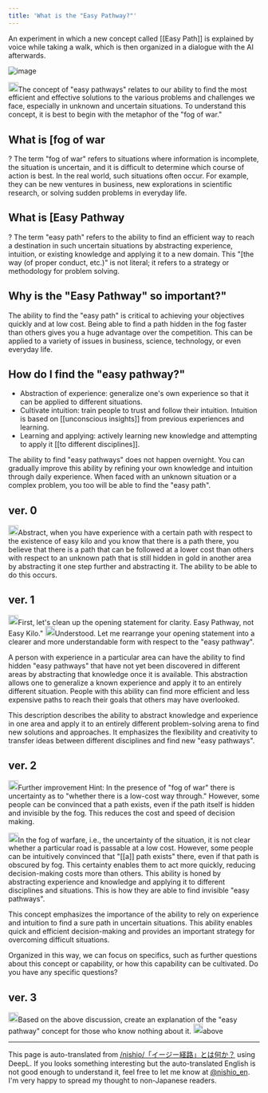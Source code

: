 ```yaml
---
title: 'What is the "Easy Pathway?"'
---
```


An experiment in which a new concept called [[Easy Path]] is explained by voice while taking a walk, which is then organized in a dialogue with the AI afterwards.

![image](https://gyazo.com/06c408cba91ee8a9c1a60c8cd69ea702/thumb/1000)

<img src='https://scrapbox.io/api/pages/nishio-en/gpt/icon' alt='gpt.icon' height="19.5"/>The concept of "easy pathways" relates to our ability to find the most efficient and effective solutions to the various problems and challenges we face, especially in unknown and uncertain situations. To understand this concept, it is best to begin with the metaphor of the "fog of war."

## What is [fog of war
?
The term "fog of war" refers to situations where information is incomplete, the situation is uncertain, and it is difficult to determine which course of action is best. In the real world, such situations often occur. For example, they can be new ventures in business, new explorations in scientific research, or solving sudden problems in everyday life.

## What is [Easy Pathway
?
The term "easy path" refers to the ability to find an efficient way to reach a destination in such uncertain situations by abstracting experience, intuition, or existing knowledge and applying it to a new domain. This "[the way (of proper conduct, etc.)" is not literal; it refers to a strategy or methodology for problem solving.

## Why is the "Easy Pathway" so important?"
The ability to find the "easy path" is critical to achieving your objectives quickly and at low cost. Being able to find a path hidden in the fog faster than others gives you a huge advantage over the competition. This can be applied to a variety of issues in business, science, technology, or even everyday life.

## How do I find the "easy pathway?"
- Abstraction of experience: generalize one's own experience so that it can be applied to different situations.
- Cultivate intuition: train people to trust and follow their intuition. Intuition is based on [[unconscious insights]] from previous experiences and learning.
- Learning and applying: actively learning new knowledge and attempting to apply it [[to different disciplines]].

The ability to find "easy pathways" does not happen overnight. You can gradually improve this ability by refining your own knowledge and intuition through daily experience. When faced with an unknown situation or a complex problem, you too will be able to find the "easy path".

## ver. 0
<img src='https://scrapbox.io/api/pages/nishio-en/nishio/icon' alt='nishio.icon' height="19.5"/>Abstract, when you have experience with a certain path with respect to the existence of easy kilo and you know that there is a path there, you believe that there is a path that can be followed at a lower cost than others with respect to an unknown path that is still hidden in gold in another area by abstracting it one step further and abstracting it. The ability to be able to do this occurs.

## ver. 1
<img src='https://scrapbox.io/api/pages/nishio-en/nishio/icon' alt='nishio.icon' height="19.5"/>First, let's clean up the opening statement for clarity. Easy Pathway, not Easy Kilo."
<img src='https://scrapbox.io/api/pages/nishio-en/gpt/icon' alt='gpt.icon' height="19.5"/>Understood. Let me rearrange your opening statement into a clearer and more understandable form with respect to the "easy pathway".

A person with experience in a particular area can have the ability to find hidden "easy pathways" that have not yet been discovered in different areas by abstracting that knowledge once it is available. This abstraction allows one to generalize a known experience and apply it to an entirely different situation. People with this ability can find more efficient and less expensive paths to reach their goals that others may have overlooked.

This description describes the ability to abstract knowledge and experience in one area and apply it to an entirely different problem-solving arena to find new solutions and approaches. It emphasizes the flexibility and creativity to transfer ideas between different disciplines and find new "easy pathways".

## ver. 2
<img src='https://scrapbox.io/api/pages/nishio-en/nishio/icon' alt='nishio.icon' height="19.5"/>Further improvement
Hint: In the presence of "fog of war" there is uncertainty as to "whether there is a low-cost way through." However, some people can be convinced that a path exists, even if the path itself is hidden and invisible by the fog. This reduces the cost and speed of decision making.

<img src='https://scrapbox.io/api/pages/nishio-en/gpt/icon' alt='gpt.icon' height="19.5"/>In the fog of warfare, i.e., the uncertainty of the situation, it is not clear whether a particular road is passable at a low cost. However, some people can be intuitively convinced that "[[a]] path exists" there, even if that path is obscured by fog. This certainty enables them to act more quickly, reducing decision-making costs more than others. This ability is honed by abstracting experience and knowledge and applying it to different disciplines and situations. This is how they are able to find invisible "easy pathways".

This concept emphasizes the importance of the ability to rely on experience and intuition to find a sure path in uncertain situations. This ability enables quick and efficient decision-making and provides an important strategy for overcoming difficult situations.

Organized in this way, we can focus on specifics, such as further questions about this concept or capability, or how this capability can be cultivated. Do you have any specific questions?

## ver. 3
<img src='https://scrapbox.io/api/pages/nishio-en/nishio/icon' alt='nishio.icon' height="19.5"/>Based on the above discussion, create an explanation of the "easy pathway" concept for those who know nothing about it.
<img src='https://scrapbox.io/api/pages/nishio-en/gpt/icon' alt='gpt.icon' height="19.5"/>above

---
This page is auto-translated from [/nishio/「イージー経路」とは何か？](https://scrapbox.io/nishio/「イージー経路」とは何か？) using DeepL. If you looks something interesting but the auto-translated English is not good enough to understand it, feel free to let me know at [@nishio_en](https://twitter.com/nishio_en). I'm very happy to spread my thought to non-Japanese readers.